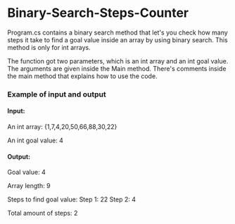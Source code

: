 # Binary-Search-Steps-Counter

Program.cs contains a binary search method that let's you check how many steps 
it take to find a goal value inside an array by using binary search. This method is only for int arrays.

The function got two parameters, which is an int array and an int goal value.
The arguments are given inside the Main method. There's comments inside the main method that explains
how to use the code. 

### Example of input and output
#### Input:
An int array: {1,7,4,20,50,66,88,30,22}

An int goal value: 4

#### Output:
Goal value: 4

Array length: 9

Steps to find goal value:
Step 1: 22
Step 2: 4

Total amount of steps:
2





